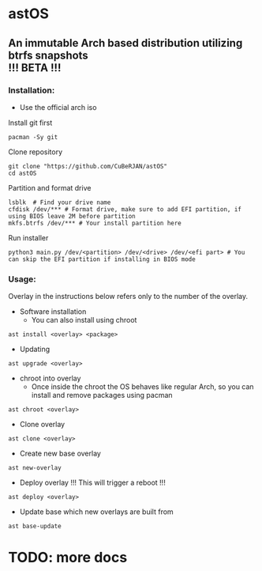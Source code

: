 # astOS
An immutable Arch based distribution utilizing btrfs snapshots  
!!! BETA !!!
---
### Installation:
* Use the official arch iso  

Install git first
```
pacman -Sy git
```
Clone repository
```
git clone "https://github.com/CuBeRJAN/astOS"  
cd astOS  
```
Partition and format drive
```
lsblk  # Find your drive name
cfdisk /dev/*** # Format drive, make sure to add EFI partition, if using BIOS leave 2M before partition  
mkfs.btrfs /dev/*** # Your install partition here  
```
Run installer
```
python3 main.py /dev/<partition> /dev/<drive> /dev/<efi part> # You can skip the EFI partition if installing in BIOS mode
```
### Usage:
Overlay in the instructions below refers only to the number of the overlay.
* Software installation
  * You can also install using chroot
```
ast install <overlay> <package>
```
* Updating
```
ast upgrade <overlay>
```
* chroot into overlay 
  * Once inside the chroot the OS behaves like regular Arch, so you can install and remove packages using pacman
```
ast chroot <overlay>
```
* Clone overlay
```
ast clone <overlay>
```
* Create new base overlay
```
ast new-overlay
```
* Deploy overlay !!! This will trigger a reboot !!!
```
ast deploy <overlay>  
```
* Update base which new overlays are built from
```
ast base-update
```
# TODO: more docs
